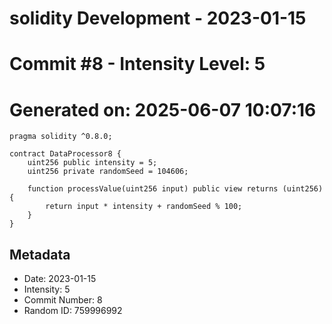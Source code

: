 ﻿# solidity Development - 2023-01-15
# Commit #8 - Intensity Level: 5
# Generated on: 2025-06-07 10:07:16
```solidity
pragma solidity ^0.8.0;

contract DataProcessor8 {
    uint256 public intensity = 5;
    uint256 private randomSeed = 104606;

    function processValue(uint256 input) public view returns (uint256) {
        return input * intensity + randomSeed % 100;
    }
}
```
## Metadata
- Date: 2023-01-15
- Intensity: 5
- Commit Number: 8
- Random ID: 759996992
